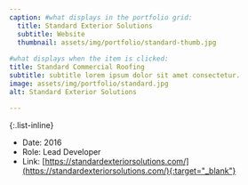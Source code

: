 ```yaml
---
caption: #what displays in the portfolio grid:
  title: Standard Exterior Solutions
  subtitle: Website
  thumbnail: assets/img/portfolio/standard-thumb.jpg
  
#what displays when the item is clicked:
title: Standard Commercial Roofing 
subtitle: subtitle lorem ipsum dolor sit amet consectetur.
image: assets/img/portfolio/standard.jpg
alt: Standard Exterior Solutions

---
```



{:.list-inline} 
- Date: 2016
- Role: Lead Developer
- Link: [https://standardexteriorsolutions.com/](https://standardexteriorsolutions.com/){:target="_blank"}
